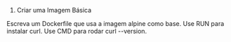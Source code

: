 1. Criar uma Imagem Básica

Escreva um Dockerfile que usa a imagem alpine como base.
Use RUN para instalar curl.
Use CMD para rodar curl --version.